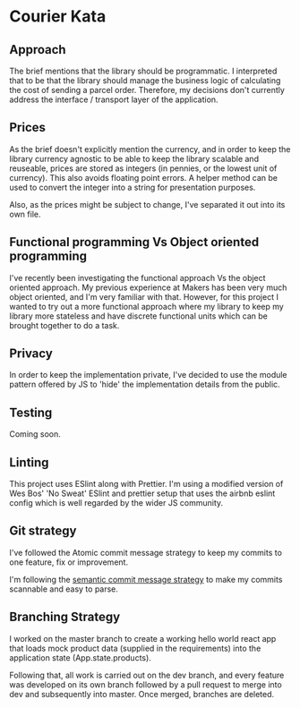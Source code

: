 # Courier Kata

## Approach

The brief mentions that the library should be programmatic. I interpreted that to be that the library should manage the business logic of calculating the cost of sending a parcel order. Therefore, my decisions don't currently address the interface / transport layer of the application.

## Prices

As the brief doesn't explicitly mention the currency, and in order to keep the library currency agnostic to be able to keep the library scalable and reuseable, prices are stored as integers (in pennies, or the lowest unit of currency). This also avoids floating point errors. A helper method can be used to convert the integer into a string for presentation purposes.

Also, as the prices might be subject to change, I've separated it out into its own file.

## Functional programming Vs Object oriented programming

I've recently been investigating the functional approach Vs the object oriented approach. My previous experience at Makers has been very much object oriented, and I'm very familiar with that. However, for this project I wanted to try out a more functional approach where my library to keep my library more stateless and have discrete functional units which can be brought together to do a task.

## Privacy

In order to keep the implementation private, I've decided to use the module pattern offered by JS to 'hide' the implementation details from the public.

## Testing

Coming soon.

## Linting

This project uses ESlint along with Prettier. I'm using a modified version of Wes Bos' 'No Sweat' ESlint and prettier setup that uses the airbnb eslint config which is well regarded by the wider JS community.

## Git strategy

I've followed the Atomic commit message strategy to keep my commits to one feature, fix or improvement.

I'm following the [semantic commit message strategy](https://www.conventionalcommits.org/en/v1.0.0-beta.2/#specification) to make my commits scannable and easy to parse.

## Branching Strategy

I worked on the master branch to create a working hello world react app that loads mock product data (supplied in the requirements) into the application state (App.state.products).

Following that, all work is carried out on the dev branch, and every feature was developed on its own branch followed by a pull request to merge into dev and subsequently into master. Once merged, branches are deleted.
